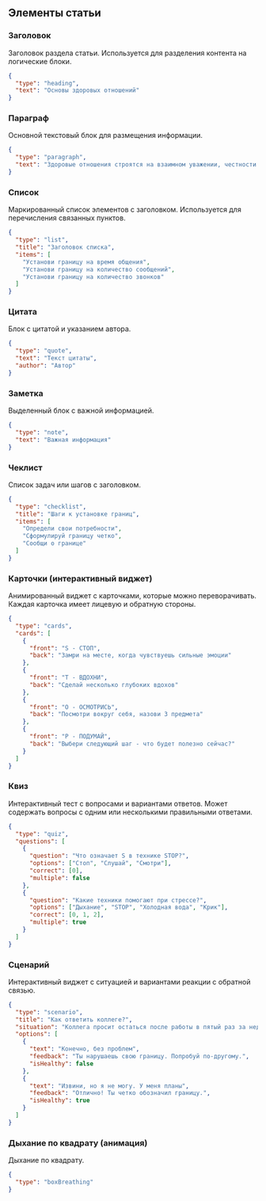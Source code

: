 ## Элементы статьи

### Заголовок

Заголовок раздела статьи. Используется для разделения контента на логические блоки.

```json
{
  "type": "heading",
  "text": "Основы здоровых отношений"
}
```

### Параграф

Основной текстовый блок для размещения информации.

```json
{
  "type": "paragraph",
  "text": "Здоровые отношения строятся на взаимном уважении, честности и поддержке."
}
```

### Список

Маркированный список элементов с заголовком. Используется для перечисления связанных пунктов.

```json
{
  "type": "list",
  "title": "Заголовок списка",
  "items": [
    "Установи границу на время общения",
    "Установи границу на количество сообщений",
    "Установи границу на количество звонков"
  ]
}
```

### Цитата

Блок с цитатой и указанием автора.

```json
{
  "type": "quote",
  "text": "Текст цитаты",
  "author": "Автор"
}
```

### Заметка

Выделенный блок с важной информацией.

```json
{
  "type": "note",
  "text": "Важная информация"
}
```

### Чеклист

Список задач или шагов с заголовком.

```json
{
  "type": "checklist",
  "title": "Шаги к установке границ",
  "items": [
    "Определи свои потребности",
    "Сформулируй границу четко",
    "Сообщи о границе"
  ]
}
```

### Карточки (интерактивный виджет)

Анимированный виджет с карточками, которые можно переворачивать. Каждая карточка имеет лицевую и обратную стороны.

```json
{
  "type": "cards",
  "cards": [
    {
      "front": "S - СТОП",
      "back": "Замри на месте, когда чувствуешь сильные эмоции"
    },
    {
      "front": "T - ВДОХНИ",
      "back": "Сделай несколько глубоких вдохов"
    },
    {
      "front": "O - ОСМОТРИСЬ",
      "back": "Посмотри вокруг себя, назови 3 предмета"
    },
    {
      "front": "P - ПОДУМАЙ",
      "back": "Выбери следующий шаг - что будет полезно сейчас?"
    }
  ]
}
```

### Квиз

Интерактивный тест с вопросами и вариантами ответов. Может содержать вопросы с одним или несколькими правильными ответами.

```json
{
  "type": "quiz",
  "questions": [
    {
      "question": "Что означает S в технике STOP?",
      "options": ["Стоп", "Слушай", "Смотри"],
      "correct": [0],
      "multiple": false
    },
    {
      "question": "Какие техники помогают при стрессе?",
      "options": ["Дыхание", "STOP", "Холодная вода", "Крик"],
      "correct": [0, 1, 2],
      "multiple": true
    }
  ]
}
```

### Сценарий

Интерактивный виджет с ситуацией и вариантами реакции с обратной связью.

```json
{
  "type": "scenario",
  "title": "Как ответить коллеге?",
  "situation": "Коллега просит остаться после работы в пятый раз за неделю",
  "options": [
    {
      "text": "Конечно, без проблем",
      "feedback": "Ты нарушаешь свою границу. Попробуй по-другому.",
      "isHealthy": false
    },
    {
      "text": "Извини, но я не могу. У меня планы",
      "feedback": "Отлично! Ты четко обозначил границу.",
      "isHealthy": true
    }
  ]
}
```

### Дыхание по квадрату (анимация)

Дыхание по квадрату.

```json
{
  "type": "boxBreathing"
}
```

